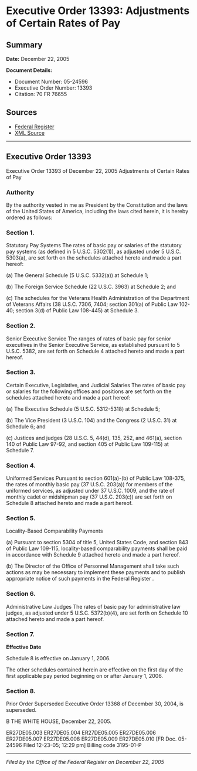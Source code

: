 # Executive Order 13393: Adjustments of Certain Rates of Pay

## Summary

**Date:** December 22, 2005

**Document Details:**
- Document Number: 05-24596
- Executive Order Number: 13393
- Citation: 70 FR 76655

## Sources
- [Federal Register](https://www.federalregister.gov/documents/2005/12/27/05-24596/adjustments-of-certain-rates-of-pay)
- [XML Source](https://www.federalregister.gov/documents/full_text/xml/2005/12/27/05-24596.xml)

---

## Executive Order 13393

Executive Order 13393 of December 22, 2005
Adjustments of Certain Rates of Pay
### Authority

By the authority vested in me as President by the Constitution and the laws of the United States of America, including the laws cited herein, it is hereby ordered as follows:
### Section 1.

Statutory Pay Systems
The rates of basic pay or salaries of the statutory pay systems (as defined in 5 U.S.C. 5302(1)), as adjusted under 5 U.S.C. 5303(a), are set forth on the schedules attached hereto and made a part hereof:

(a) The General Schedule (5 U.S.C. 5332(a)) at Schedule 1;

(b) The Foreign Service Schedule (22 U.S.C. 3963) at Schedule 2; and

(c) The schedules for the Veterans Health Administration of the Department of Veterans Affairs (38 U.S.C. 7306, 7404; section 301(a) of Public Law 102-40; section 3(d) of Public Law 108-445) at Schedule 3.
### Section 2.

Senior Executive Service
The ranges of rates of basic pay for senior executives in the Senior Executive Service, as established pursuant to 5 U.S.C. 5382, are set forth on Schedule 4 attached hereto and made a part hereof.
### Section 3.

Certain Executive, Legislative, and Judicial Salaries
The rates of basic pay or salaries for the following offices and positions are set forth on the schedules attached hereto and made a part hereof:

(a) The Executive Schedule (5 U.S.C. 5312-5318) at Schedule 5;

(b) The Vice President (3 U.S.C. 104) and the Congress (2 U.S.C. 31) at Schedule 6; and

(c) Justices and judges (28 U.S.C. 5, 44(d), 135, 252, and 461(a), section 140 of Public Law 97-92, and section 405 of Public Law 109-115) at Schedule 7.
### Section 4.

Uniformed Services
Pursuant to section 601(a)-(b) of Public Law 108-375, the rates of monthly basic pay (37 U.S.C. 203(a)) for members of the uniformed services, as adjusted under 37 U.S.C. 1009, and the rate of monthly cadet or midshipman pay (37 U.S.C. 203(c)) are set forth on Schedule 8 attached hereto and made a part hereof.
### Section 5.

Locality-Based Comparability Payments

(a) Pursuant to section 5304 of title 5, United States Code, and section 843 of Public Law 109-115, locality-based comparability payments shall be paid in accordance with Schedule 9 attached hereto and made a part hereof.

(b) The Director of the Office of Personnel Management shall take such actions as may be necessary to implement these payments and to publish appropriate notice of such payments in the 
Federal Register
.
### Section 6.

Administrative Law Judges
The rates of basic pay for administrative law judges, as adjusted under 5 U.S.C. 5372(b)(4), are set forth on Schedule 10 attached hereto and made a part hereof.
### Section 7.

**Effective Date**

Schedule 8 is effective on January 1, 2006.

The other schedules contained herein are effective on the first day of the first applicable pay period beginning on or after January 1, 2006.
### Section 8.

Prior Order Superseded
Executive Order 13368 of December 30, 2004, is superseded.

B
THE WHITE HOUSE,
December 22, 2005.

ER27DE05.003
ER27DE05.004
ER27DE05.005
ER27DE05.006
ER27DE05.007
ER27DE05.008
ER27DE05.009
ER27DE05.010
[FR Doc. 05-24596 
Filed 12-23-05; 12:29 pm]
Billing code 3195-01-P

---

*Filed by the Office of the Federal Register on December 22, 2005*
